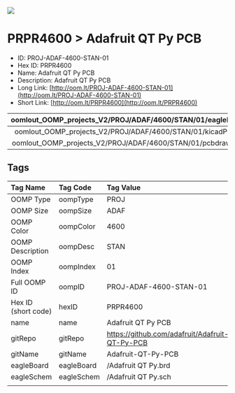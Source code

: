 


  
![][im]
# PRPR4600 > Adafruit QT Py PCB

- ID: PROJ-ADAF-4600-STAN-01
- Hex ID: PRPR4600
- Name: Adafruit QT Py PCB
- Description: Adafruit QT Py PCB
- Long Link: [http://oom.lt/PROJ-ADAF-4600-STAN-01](http://oom.lt/PROJ-ADAF-4600-STAN-01)
- Short Link: [http://oom.lt/PRPR4600](http://oom.lt/PRPR4600)
  

|oomlout_OOMP_projects_V2/PROJ/ADAF/4600/STAN/01/eagleImage.png|oomlout_OOMP_projects_V2/PROJ/ADAF/4600/STAN/01/eagleSchemImage.png|oomlout_OOMP_projects_V2/PROJ/ADAF/4600/STAN/01/kicadPcb3dFront.png|oomlout_OOMP_projects_V2/PROJ/ADAF/4600/STAN/01/kicadPcb3dBack.png|
| :---: | :---: | :---: | :---: |
|oomlout_OOMP_projects_V2/PROJ/ADAF/4600/STAN/01/kicadPcb3d.png|oomlout_OOMP_projects_V2/PROJ/ADAF/4600/STAN/01/bomBack.png|oomlout_OOMP_projects_V2/PROJ/ADAF/4600/STAN/01/bomFront.png|oomlout_OOMP_projects_V2/PROJ/ADAF/4600/STAN/01/pcbdraw.svg|
|oomlout_OOMP_projects_V2/PROJ/ADAF/4600/STAN/01/pcbdrawBack.svg||||

## Tags
  

|Tag Name|Tag Code|Tag Value|
| :--- | :--- | :--- |
|OOMP Type|oompType|PROJ|
|OOMP Size|oompSize|ADAF|
|OOMP Color|oompColor|4600|
|OOMP Description|oompDesc|STAN|
|OOMP Index|oompIndex|01|
|Full OOMP ID|oompID|PROJ-ADAF-4600-STAN-01|
|Hex ID (short code)|hexID|PRPR4600|
|name|name|Adafruit QT Py PCB|
|gitRepo|gitRepo|https://github.com/adafruit/Adafruit-QT-Py-PCB|
|gitName|gitName|Adafruit-QT-Py-PCB|
|eagleBoard|eagleBoard|/Adafruit QT Py.brd|
|eagleSchem|eagleSchem|/Adafruit QT Py.sch|
||||



[im]: PROJ/ADAF/4600/STAN/01/kicadPcb3d_450.png
